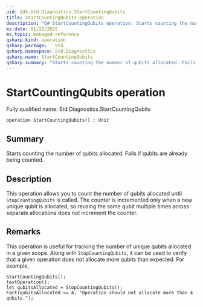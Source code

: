 ```yaml
---
uid: Qdk.Std.Diagnostics.StartCountingQubits
title: StartCountingQubits operation
description: "Q# StartCountingQubits operation: Starts counting the number of qubits allocated. Fails if qubits are already being counted."
ms.date: 01/22/2025
ms.topic: managed-reference
qsharp.kind: operation
qsharp.package: __Std__
qsharp.namespace: Std.Diagnostics
qsharp.name: StartCountingQubits
qsharp.summary: "Starts counting the number of qubits allocated. Fails if qubits are already being counted."
---
```


# StartCountingQubits operation

Fully qualified name: Std.Diagnostics.StartCountingQubits

```qsharp
operation StartCountingQubits() : Unit
```

## Summary
Starts counting the number of qubits allocated. Fails if qubits are already being counted.

## Description
This operation allows you to count the number of qubits allocated until `StopCountingQubits` is called.
The counter is incremented only when a new unique qubit is allocated, so reusing the same qubit multiple times
across separate allocations does not increment the counter.

## Remarks
This operation is useful for tracking the number of unique qubits allocated in a given scope. Along with
`StopCountingQubits`, it can be used to verify that a given operation does not allocate more qubits than
expected. For example,
```qsharp
StartCountingQubits();
testOperation();
let qubitsAllocated = StopCountingQubits();
Fact(qubitsAllocated <= 4, "Operation should not allocate more than 4 qubits.");
```

